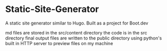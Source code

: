 # Static-Site-Generator
A static site generator similar to Hugo. Built as a project for Boot.dev

md files are stored in the src/content directory
the code is in the src directory
final output files are written to the public directory
using python's built in HTTP server to preview files on my machine